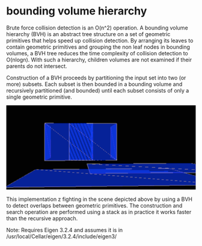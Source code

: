 # bounding volume hierarchy 
Brute force collision detection is an O(n^2) operation. A bounding volume hierarchy (BVH) is an abstract tree structure on a set of geometric primitives that helps speed up collision detection. By arranging its leaves to contain geometric primitives and grouping the non leaf nodes in bounding volumes, a BVH tree reduces the time complexity of collision detection to O(nlogn). With such a hierarchy, children volumes are not examined if their parents do not intersect.

Construction of a BVH proceeds by partitioning the input set into two (or more) subsets. Each subset is then bounded in a bounding volume and recursively partitioned (and bounded) until each subset consists of only a single geometric primitive. 

![](z-fighting.png)

This implementation z fighting in the scene depicted above by using a BVH to detect overlaps between geometric primitives. The construction and search operation are performed using a stack as in practice it works faster than the recursive approach.

Note: Requires Eigen 3.2.4 and assumes it is in /usr/local/Cellar/eigen/3.2.4/include/eigen3/
